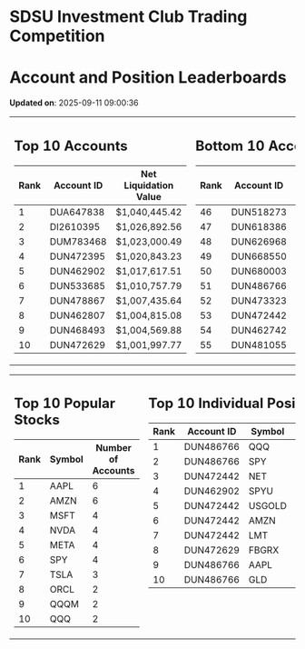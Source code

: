 # SDSU Investment Club Trading Competition 
 # Account and Position Leaderboards

**Updated on**: 2025-09-11 09:00:36

<table><tr><td valign="top">

## Top 10 Accounts
| Rank | Account ID | Net Liquidation Value |
|------|------------|-----------------------|
| 1 | DUA647838 | $1,040,445.42 |
| 2 | DI2610395 | $1,026,892.56 |
| 3 | DUM783468 | $1,023,000.49 |
| 4 | DUN472395 | $1,020,843.23 |
| 5 | DUN462902 | $1,017,617.51 |
| 6 | DUN533685 | $1,010,757.79 |
| 7 | DUN478867 | $1,007,435.64 |
| 8 | DUN462807 | $1,004,815.08 |
| 9 | DUN468493 | $1,004,569.88 |
| 10 | DUN472629 | $1,001,997.77 |

</td><td valign="top">

## Bottom 10 Accounts
| Rank | Account ID | Net Liquidation Value |
|------|------------|-----------------------|
| 46 | DUN518273 | $1,000,210.66 |
| 47 | DUN618386 | $1,000,000.00 |
| 48 | DUN626968 | $1,000,000.00 |
| 49 | DUN668550 | $1,000,000.00 |
| 50 | DUN680003 | $1,000,000.00 |
| 51 | DUN486766 | $999,813.72 |
| 52 | DUN473323 | $997,061.03 |
| 53 | DUN472442 | $986,508.23 |
| 54 | DUN462742 | $968,591.93 |
| 55 | DUN481055 | $955,467.75 |

</td></tr></table>

<table><tr><td valign="top">

## Top 10 Popular Stocks
| Rank | Symbol | Number of Accounts |
|------|--------|--------------------|
| 1 | AAPL | 6 |
| 2 | AMZN | 6 |
| 3 | MSFT | 4 |
| 4 | NVDA | 4 |
| 5 | META | 4 |
| 6 | SPY | 4 |
| 7 | TSLA | 3 |
| 8 | ORCL | 2 |
| 9 | QQQM | 2 |
| 10 | QQQ | 2 |

</td><td valign="top">

## Top 10 Individual Positions
| Rank | Account ID | Symbol | Cost | Total Value |
|------|------------|--------|-----------|-------------|
| 1 | DUN486766 | QQQ | $150,001.26 | $150,001.26 |
| 2 | DUN486766 | SPY | $150,001.13 | $150,001.13 |
| 3 | DUN472442 | NET | $128,399.03 | $128,399.03 |
| 4 | DUN462902 | SPYU | $123,827.55 | $123,827.55 |
| 5 | DUN472442 | USGOLD | $109,327.10 | $109,327.10 |
| 6 | DUN472442 | AMZN | $107,554.22 | $107,554.22 |
| 7 | DUN472442 | LMT | $101,548.70 | $101,548.70 |
| 8 | DUN472629 | FBGRX | $100,014.95 | $100,014.95 |
| 9 | DUN486766 | AAPL | $100,002.17 | $100,002.17 |
| 10 | DUN486766 | GLD | $100,001.48 | $100,001.48 |

</td></tr></table>
